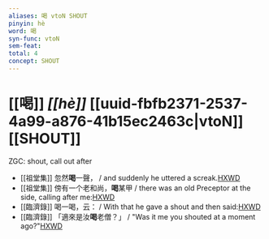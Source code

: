 ```yaml
---
aliases: 喝 vtoN SHOUT
pinyin: hè
word: 喝
syn-func: vtoN
sem-feat: 
total: 4
concept: SHOUT 
---
```

# [[喝]] *[[hè]]*  [[uuid-fbfb2371-2537-4a99-a876-41b15ec2463c|vtoN]] [[SHOUT]]
ZGC: shout, call out after
 - [[祖堂集]] 忽然**喝**一聲， / and suddenly he uttered a screak.[HXWD](https://hxwd.org/textview.html?location=KR6q0002_Yan_016-4122a.26)
 - [[祖堂集]] 傍有一个老和尚，**喝**某甲 / there was an old Preceptor at the side, calling after me:[HXWD](https://hxwd.org/textview.html?location=KR6q0002_Yan_016-4123a.18)
 - [[臨濟錄]] 喝一喝，云： / With that he gave a shout and then said:[HXWD](https://hxwd.org/textview.html?location=KR6q0053_T_001-0496c.6)
 - [[臨濟錄]] 「適來是汝**喝**老僧？」 / "Was it me you shouted at a moment ago?"[HXWD](https://hxwd.org/textview.html?location=KR6q0053_T_001-0503c.61)